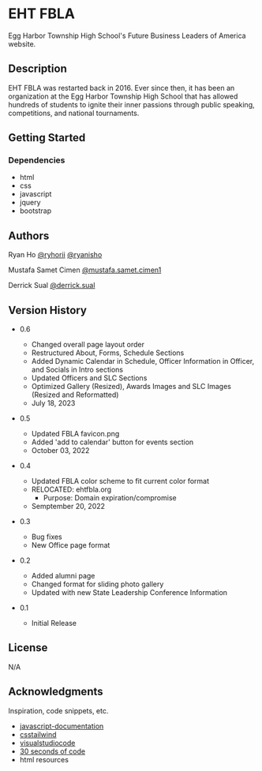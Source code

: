 # EHT FBLA

Egg Harbor Township High School's Future Business Leaders of America website.

## Description

EHT FBLA was restarted back in 2016. Ever since then, it has been an organization at the Egg Harbor Township High School that has allowed hundreds of students to ignite their inner passions through public speaking, competitions, and national tournaments.

## Getting Started

### Dependencies

- html
- css
- javascript
- jquery
- bootstrap

## Authors

Ryan Ho
[@ryhorii](https://twitter.com/ryhorii)
[@ryanisho](https://instagram.com/ryanisho)

Mustafa Samet Cimen
[@mustafa.samet.cimen1](https://instagram.com/mustafa.samet.cimen1)

Derrick Sual
[@derrick.sual](https://linktr.ee/derrick.sual)

## Version History

- 0.6   
    - Changed overall page layout order
    - Restructured About, Forms, Schedule Sections    
    - Added Dynamic Calendar in Schedule, Officer Information in Officer, and Socials in Intro sections
    - Updated Officers and SLC Sections   
    - Optimized Gallery (Resized), Awards Images and SLC Images (Resized and Reformatted)
    - July 18, 2023 


- 0.5

  - Updated FBLA favicon.png
  - Added 'add to calendar' button for events section
  - October 03, 2022

- 0.4

  - Updated FBLA color scheme to fit current color format
  - RELOCATED: ehtfbla.org
    - Purpose: Domain expiration/compromise
  - Semptember 20, 2022

- 0.3

  - Bug fixes
  - New Office page format

- 0.2

  - Added alumni page
  - Changed format for sliding photo gallery
  - Updated with new State Leadership Conference Information

- 0.1
  - Initial Release

## License

N/A

## Acknowledgments

Inspiration, code snippets, etc.

- [javascript-documentation](<[https://docs.djangoproject.com/en/4.1/](https://developer.mozilla.org/en-US/docs/Web/JavaScript)>)
- [csstailwind](https://tailwindcss.com/docs/installation)
- [visualstudiocode](https://code.visualstudio.com/) 
- [30 seconds of code](https://www.30secondsofcode.org/)
- html resources
